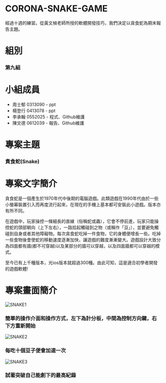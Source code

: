 # CORONA-SNAKE-GAME
經過十週的練習。從黃文楨老師所授的軟體開發技巧，我們決定以貪食蛇為期末報告主題。

# 組別
### 第九組

# 小組成員
+ 周士郁 0313090 - ppt
+ 楊登行 0413078 - ppt
+ 李承翰 0552025 - 程式、Github維護
+ 陳文德 0612039 - 報告、Github維護

# 專案主題
### 貪食蛇(Snake)

# 專案文字簡介
貪食蛇是一個產生於1970年代中後期的電腦遊戲。此類遊戲在1990年代由於一些小螢幕裝置引入而再度流行起來，在現在的手機上基本都可安裝此小遊戲。版本亦有所不同。

在遊戲中，玩家操控一條細長的直線（俗稱蛇或蟲），它會不停前進，玩家只能操控蛇的頭部朝向（上下左右），一路拾起觸碰到之物（或稱作「豆」），並要避免觸碰到自身或者其他障礙物。每次貪食蛇吃掉一件食物，它的身體便增長一些。吃掉一些食物後會使蛇的移動速度逐漸加快，讓遊戲的難度漸漸變大。遊戲設計大致分為四面都有牆(都不可穿越)以及某部分的牆可以穿越，以及四面牆都可以穿越的模式。

至今已有上千種版本，光ios版本就超過300種。由此可知，這是適合初學者開發的遊戲軟體!

# 專案畫面簡介
![SNAKE1](https://i.imgur.com/woJOSjS.png)
### 簡單的操作介面和操作方式，左下為計分板，中間為控制方向鍵，右下方重新開始
![SNAKE2](https://i.imgur.com/3mUhCVn.png)
### 每吃十個豆子便會加速一次
![SNAKE3](https://i.imgur.com/CWvhXzS.png)
### 試著突破自己能創下的最高紀錄



